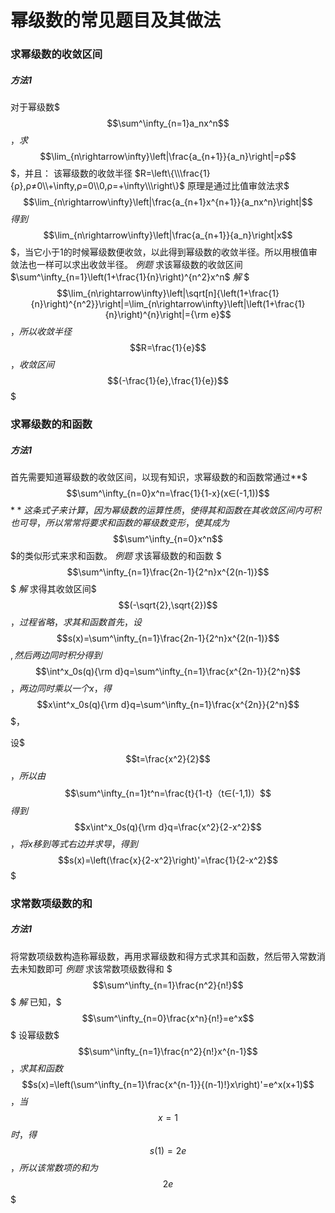 # 幂级数的常见题目及其做法
### 求幂级数的收敛区间
##### 方法1
对于幂级数$$$\sum^\infty_{n=1}a_nx^n$$$，求$$$\lim_{n\rightarrow\infty}\left|\frac{a_{n+1}}{a_n}\right|=ρ$$$，并且：
该幂级数的收敛半径
$R=\left\{\\\frac{1}{ρ},ρ≠0\\+\infty,ρ=0\\0,ρ=+\infty\\\right\}$
原理是通过比值审敛法求$$$\lim_{n\rightarrow\infty}\left|\frac{a_{n+1}x^{n+1}}{a_nx^n}\right|$$$得到$$$\lim_{n\rightarrow\infty}\left|\frac{a_{n+1}}{a_n}\right|x$$$，当它小于1的时候幂级数便收敛，以此得到幂级数的收敛半径。所以用根值审敛法也一样可以求出收敛半径。
*例题*
求该幂级数的收敛区间
$\sum^\infty_{n=1}\left(1+\frac{1}{n}\right)^{n^2}x^n$
*解*
$$$\lim_{n\rightarrow\infty}\left|\sqrt[n]{\left(1+\frac{1}{n}\right)^{n^2}}\right|=\lim_{n\rightarrow\infty}\left|\left(1+\frac{1}{n}\right)^{n}\right|={\rm e}$$$，所以收敛半径$$$R=\frac{1}{e}$$$，收敛区间$$$(-\frac{1}{e},\frac{1}{e})$$$
### 求幂级数的和函数
##### 方法1
首先需要知道幂级数的收敛区间，以现有知识，求幂级数的和函数常通过**$$$\sum^\infty_{n=0}x^n=\frac{1}{1-x}(x∈(-1,1))$$$**
这条式子来计算，因为幂级数的运算性质，使得其和函数在其收敛区间内可积也可导，所以常常将要求和函数的幂级数变形，使其成为$$$\sum^\infty_{n=0}x^n$$$的类似形式来求和函数。
*例题*
求该幂级数的和函数
$$$\sum^\infty_{n=1}\frac{2n-1}{2^n}x^{2(n-1)}$$$
*解*
求得其收敛区间$$$(-\sqrt{2},\sqrt{2})$$$，过程省略，求其和函数
首先，设$$$s(x)=\sum^\infty_{n=1}\frac{2n-1}{2^n}x^{2(n-1)}$$$,然后两边同时积分得到$$$\int^x_0s(q){\rm d}q=\sum^\infty_{n=1}\frac{x^{2n-1}}{2^n}$$$，两边同时乘以一个x，得$$$x\int^x_0s(q){\rm d}q=\sum^\infty_{n=1}\frac{x^{2n}}{2^n}$$$，

设$$$t=\frac{x^2}{2}$$$，所以由$$$\sum^\infty_{n=1}t^n=\frac{t}{1-t}（t∈(-1,1)）$$$得到$$$x\int^x_0s(q){\rm d}q=\frac{x^2}{2-x^2}$$$，将x移到等式右边并求导，得到$$$s(x)=\left(\frac{x}{2-x^2}\right)'=\frac{1}{2-x^2}$$$

### 求常数项级数的和
##### 方法1
将常数项级数构造称幂级数，再用求幂级数和得方式求其和函数，然后带入常数消去未知数即可
*例题*
求该常数项级数得和
$$$\sum^\infty_{n=1}\frac{n^2}{n!}$$$
*解*
已知，$$$\sum^\infty_{n=0}\frac{x^n}{n!}=e^x$$$
设幂级数$$$\sum^\infty_{n=1}\frac{n^2}{n!}x^{n-1}$$$，求其和函数$$$s(x)=\left(\sum^\infty_{n=1}\frac{x^{n-1}}{(n-1)!}x\right)'=e^x(x+1)$$$，当$$$x=1$$$时，得$$$s(1)=2e$$$，所以该常数项的和为$$$2e$$$

